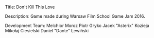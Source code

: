 Title: 
	Don't Kill This Love

Description:
	Game made during Warsaw Film School Game Jam 2016.

Development Team:
	Melchior Moroz
	Piotr Gryko
	Jacek "Asterix" Kozieja
	Mikołaj Ciesielski
	Daniel "Dante" Lewiñski
